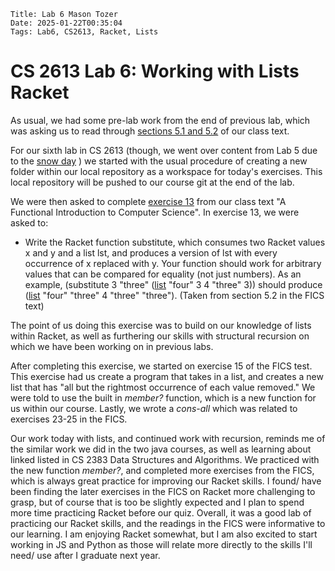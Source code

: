     Title: Lab 6 Mason Tozer
    Date: 2025-01-22T00:35:04
    Tags: Lab6, CS2613, Racket, Lists
# CS 2613 Lab 6: Working with Lists Racket
As usual, we had some pre-lab work from the end of previous lab, which was asking us to read through [sections 5.1 and 5.2](https://www.cs.unb.ca/~bremner/teaching/cs2613/books/FICS/Lists.html) of our class text. 

For our sixth lab in CS 2613 (though, we went over content from Lab 5 due to the [snow day](https://weatherspark.com/h/d/27856/2025/1/20/Historical-Weather-on-Monday-January-20-2025-in-Fredericton-New-Brunswick-Canada#metar-05-16) ) we started with the usual procedure of creating a new folder within our local repository as a workspace for today's exercises. This local repository will be pushed to our course git at the end of the lab.

We were then asked to complete [exercise 13](https://www.cs.unb.ca/~bremner/teaching/cs2613/books/FICS/Lists.html) from our class text "A Functional Introduction to Computer Science". In exercise 13, we were asked to:
- Write the Racket function substitute, which consumes two Racket values x and y and a list lst, and produces a version of lst with every occurrence of x replaced with y. Your function should work for arbitrary values that can be compared for equality (not just numbers). As an example, (substitute 3 "three" ([list](http://docs.racket-lang.org/htdp-langs/beginner-abbr.html#%28def._htdp-beginner-abbr._%28%28lib._lang%2Fhtdp-beginner-abbr..rkt%29._list%29%29) "four" 3 4 "three" 3)) should produce ([list](http://docs.racket-lang.org/htdp-langs/beginner-abbr.html#%28def._htdp-beginner-abbr._%28%28lib._lang%2Fhtdp-beginner-abbr..rkt%29._list%29%29) "four" "three" 4 "three" "three"). (Taken from section 5.2 in the FICS text)

The point of us doing this exercise was to build on our knowledge of lists within Racket, as well as furthering our skills with structural recursion on which we have been working on in previous labs. 

After completing this exercise, we started on exercise 15 of the FICS test. This exercise had us create a program that takes in a list, and creates a new list that has "all but the rightmost occurrence of each value removed." We were told to use the built in *member?* function, which is a new function for us within our course. Lastly, we wrote a *cons-all* which was related to exercises 23-25 in the FICS.

Our work today with lists, and continued work with recursion, reminds me of the similar work we did in the two java courses, as well as learning about linked listed in CS 2383 Data Structures and Algorithms. We practiced with the new function *member?*, and completed more exercises from the FICS, which is always great practice for improving our Racket skills. I found/ have been finding the later exercises in the FICS on Racket more challenging to grasp, but of course that is too be slightly expected and I plan to spend more time practicing Racket before our quiz. Overall, it was a good lab of practicing our Racket skills, and the readings in the FICS were informative to our learning.  I am enjoying Racket somewhat, but I am also excited to start working in JS and Python as those will relate more directly to the skills I'll need/ use after I graduate next year.


<!-- more -->


